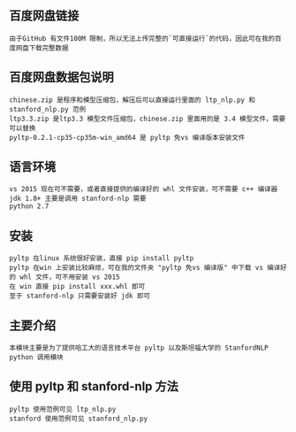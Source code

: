 ## 百度网盘链接
	由于GitHub 有文件100M 限制，所以无法上传完整的`可直接运行`的代码，因此可在我的百度网盘下载完整数据
	
	
## 百度网盘数据包说明
	chinese.zip 是程序和模型压缩包，解压后可以直接运行里面的 ltp_nlp.py 和 stanford_nlp.py 范例
	ltp3.3.zip 是ltp3.3 模型文件压缩包，chinese.zip 里面用的是 3.4 模型文件，需要可以替换
	pyltp-0.2.1-cp35-cp35m-win_amd64 是 pyltp 免vs 编译版本安装文件
	
## 语言环境
	vs 2015 现在可不需要，或者直接提供的编译好的 whl 文件安装，可不需要 c++ 编译器
	jdk 1.8+ 主要是调用 stanford-nlp 需要
	python 2.7
	
## 安装
	pyltp 在linux 系统很好安装，直接 pip install pyltp
	pyltp 在win 上安装比较麻烦，可在我的文件夹 "pyltp 免vs 编译版" 中下载 vs 编译好的 whl 文件，可不用安装 vs 2015
	在 win 直接 pip install xxx.whl 即可
	至于 stanford-nlp 只需要安装好 jdk 即可
	
## 主要介绍
	本模块主要是为了提供哈工大的语言技术平台 pyltp 以及斯坦福大学的 StanfordNLP python 调用模块

## 使用 pyltp 和 stanford-nlp 方法
	pyltp 使用范例可见 ltp_nlp.py
	stanford 使用范例可见 stanford_nlp.py
